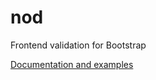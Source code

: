 nod
===

Frontend validation for Bootstrap

[Documentation and examples](//casperin.github.com/nod "nod")
